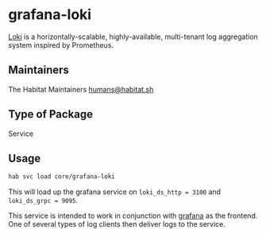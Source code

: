 # grafana-loki

[Loki](https://grafana.com/oss/loki/) is a horizontally-scalable, highly-available, multi-tenant log aggregation system inspired by Prometheus.

## Maintainers

The Habitat Maintainers humans@habitat.sh

## Type of Package

Service

## Usage

```bash
hab svc load core/grafana-loki
```

This will load up the grafana service on `loki_ds_http = 3100` and `loki_ds_grpc = 9095`.

This service is intended to work in conjunction with [grafana](../grafana/README.md) as the frontend.  One of several types of log clients then deliver logs to the service.
